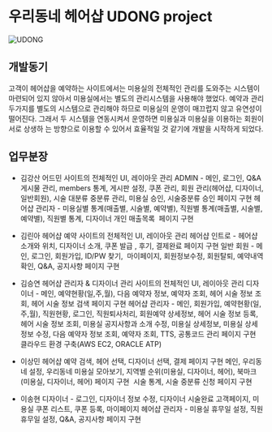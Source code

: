 # 우리동네 헤어샵 UDONG project
![UDONG](https://user-images.githubusercontent.com/64175774/114571968-09f38c80-9cb2-11eb-8faf-23efa7300cb6.png)

## 개발동기
고객이 헤어샵을 예약하는 사이트에서는 미용실의 전체적인 관리를 도와주는 시스템이 마련되어 있지 않아서 미용실에서는 별도의 관리시스템을 사용해야 했었다. 예약과 관리 두가지를 별도의 시스템으로 관리해야 하므로 미용실의 운영이 매끄럽지 않고 유연성이 떨어진다.
그래서 두 시스템을 연동시켜서 운영하면 미용실과 미용실을 이용하는 회원이 서로 상생하
는 방향으로 이용할 수 있어서 효율적일 것 같기에 개발을 시작하게 되었다.

## 업무분장
 * 김강산
어드민 사이트의 전체적인 UI, 레이아웃 관리
ADMIN - 메인, 로그인, Q&A 게시물 관리, members 통계, 게시판 설정, 쿠폰 관리, 회원 관리(헤어샵, 디자이너, 일반회원), 시술 대분류 중분류 관리, 미용실 승인, 시술중분류 승인 페이지 구현
헤어샵 관리자 - 미용실별 통계(매출별, 시술별, 예약별), 직원별 통계(매출별, 시술별, 예약별), 직원별 통계, 디자이너 개인 매출목록  페이지 구현

* 김린아
헤어샵 예약 사이트의 전체적인 UI, 레이아웃 관리
헤어샵 인트로 - 헤어샵 소개와 위치, 디자이너 소개, 쿠폰 발급 , 후기, 결제완료 페이지 구현
일반 회원 - 메인, 로그인, 회원가입, ID/PW 찾기,  마이페이지, 회원정보수정, 회원탈퇴, 예약내역확인, Q&A, 공지사항 페이지 구현

 * 김승연
헤어샵 관리자 & 디자이너 관리 사이트의 전체적인 UI, 레이아웃 관리
디자이너 - 메인, 예약현황(일,주,월), 다음 예약자 정보, 예약자 조회, 헤어 시술 정보 조회, 헤어 시술 정보 검색 페이지 구현
헤어샵 관리자 - 메인, 회원가입, 예약현황(일,주,월), 직원현황, 로그인, 직원퇴사처리, 회원예약 상세정보, 헤어 시술 정보 등록, 헤어 시술 정보 조회, 미용실 공지사항과 소개 수정, 미용실 상세정보, 미용실 상세정보 수정, 다음 예약자 정보 조회, 예약자 조회, TTS, 공통코드 관리 페이지 구현
클라우드 환경 구축(AWS EC2, ORACLE ATP)

 * 이상민
헤어샵 예약 검색, 헤어 선택, 디자이너 선택, 결제 페이지 구현
메인, 우리동네 설정, 우리동네 미용실 모아보기, 지역별 순위(미용실, 디자이너, 헤어), 북마크(미용실, 디자이너, 헤어) 페이지 구현 
시술 통계, 시술 중분류 신청 페이지 구현

 * 이송현
디자이너 - 로그인, 디자이너 정보 수정, 디자이너 시술완료 고객페이지, 미용실 쿠폰 리스트, 쿠폰 등록, 마이페이지
헤어샵 관리자 - 미용실 휴무일 설정, 직원 휴무일 설정, Q&A, 공지사항 페이지 구현
<br>
